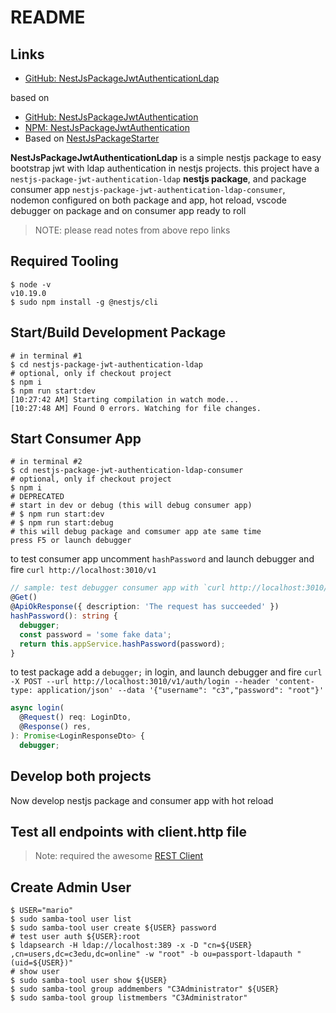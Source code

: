 # README

## Links

- [GitHub: NestJsPackageJwtAuthenticationLdap](https://github.com/koakh/NestJsPackageJwtAuthenticationLdap)

based on

- [GitHub: NestJsPackageJwtAuthentication](https://github.com/koakh/NestJsPackageJwtAuthentication)
- [NPM: NestJsPackageJwtAuthentication](https://www.npmjs.com/package/@koakh/nestjs-package-jwt-authentication-ldap)
- Based on [NestJsPackageStarter](https://github.com/koakh/NestJsPackageStarter)

**NestJsPackageJwtAuthenticationLdap** is a simple nestjs package to easy bootstrap jwt with ldap authentication in nestjs projects.
this project have a `nestjs-package-jwt-authentication-ldap` **nestjs package**, and package consumer app `nestjs-package-jwt-authentication-ldap-consumer`, nodemon configured on both package and app, hot reload, vscode debugger on package and on consumer app ready to roll

> NOTE: please read notes from above repo links

## Required Tooling

```shell
$ node -v
v10.19.0
$ sudo npm install -g @nestjs/cli
```

## Start/Build Development Package

```shell
# in terminal #1
$ cd nestjs-package-jwt-authentication-ldap
# optional, only if checkout project
$ npm i
$ npm run start:dev
[10:27:42 AM] Starting compilation in watch mode...
[10:27:48 AM] Found 0 errors. Watching for file changes.
```

## Start Consumer App

```shell
# in terminal #2
$ cd nestjs-package-jwt-authentication-ldap-consumer
# optional, only if checkout project
$ npm i
# DEPRECATED
# start in dev or debug (this will debug consumer app)
# $ npm run start:dev
# $ npm run start:debug
# this will debug package and comsumer app ate same time
press F5 or launch debugger
```

to test consumer app uncomment `hashPassword` and launch debugger and fire `curl http://localhost:3010/v1`

```typescript
// sample: test debugger consumer app with `curl http://localhost:3010/v1`
@Get()
@ApiOkResponse({ description: 'The request has succeeded' })
hashPassword(): string {
  debugger;
  const password = 'some fake data';
  return this.appService.hashPassword(password);
}
```

to test package add a `debugger;` in login, and launch debugger and fire `curl -X POST --url http://localhost:3010/v1/auth/login --header 'content-type: application/json' --data '{"username": "c3","password": "root"}'`

```typescript
async login(
  @Request() req: LoginDto,
  @Response() res,
): Promise<LoginResponseDto> {
  debugger;
```

## Develop both projects

Now develop nestjs package and consumer app with hot reload

## Test all endpoints with client.http file

> Note: required the awesome [REST Client](https://marketplace.visualstudio.com/items?itemName=humao.rest-client)

## Create Admin User

```shell
$ USER="mario"
$ sudo samba-tool user list
$ sudo samba-tool user create ${USER} password
# test user auth ${​USER}​:root
$ ldapsearch -H ldap://localhost:389 -x -D "cn=${​USER}​,cn=users,dc=c3edu,dc=online" -w "root" -b ou=passport-ldapauth "(uid=${​USER}​)"
# show user
$ sudo samba-tool user show ${​USER}​
$ sudo samba-tool group addmembers "C3Administrator" ${​USER}​
$ sudo samba-tool group listmembers "C3Administrator"
```
